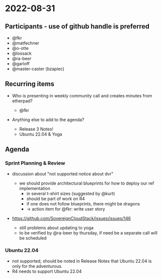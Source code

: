 # 2022-08-31

## Participants - use of github handle is preferred

* @fkr
* @matfechner
* @o-otte
* @lossack
* @ra-beer
* @garloff
* @master-caster (bzapiec)

## Recurring items

* Who is presenting in weekly community call and creates minutes from etherpad?
  * @fkr
  
* Anything else to add to the agenda?
  * Release 3 Notes!
  * Ubuntu 22.04 & Yoga
  
## Agenda

### Sprint Planning & Review

* discussion about "not supported notice about dvr"
  * we should provide architectural blueprints for how to deploy our ref implementation
    * in several t-shirt sizes (suggested by @kurt)
    * should be part of work on R4
    * if one does not follow blueprints, there might be dragons
    * -> action item for @fkr: write user story

* <https://github.com/SovereignCloudStack/issues/issues/146>
  * still problems about updating to yoga
  * to be verified by @ra-beer by thursday, if need be a separate call will be scheduled

### Ubuntu 22.04

* not supported, should be noted in Release Notes that Ubuntu 22.04 is only for the adventurous.
* R4 needs to support Ubuntu 22.04
